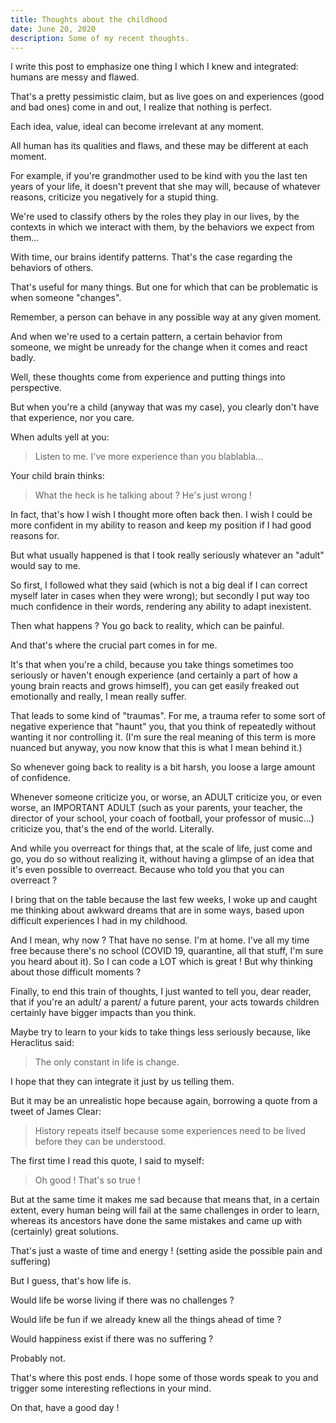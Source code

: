 ```yaml
---
title: Thoughts about the childhood
date: June 20, 2020
description: Some of my recent thoughts.
---
```


I write this post to emphasize one thing I which I knew and integrated: humans are messy and flawed.

That's a pretty pessimistic claim, but as live goes on and experiences (good and bad ones) come in and out, I realize that nothing is perfect.

Each idea, value, ideal can become irrelevant at any moment.

All human has its qualities and flaws, and these may be different at each moment.

For example, if you're grandmother used to be kind with you the last ten years of your life, it doesn't prevent that she may will, because of whatever reasons, criticize you negatively for a stupid thing.

We're used to classify others by the roles they play in our lives, by the contexts in which we interact with them, by the behaviors we expect from them...

With time, our brains identify patterns. That's the case regarding the behaviors of others.

That's useful for many things. But one for which that can be problematic is when someone "changes".

Remember, a person can behave in any possible way at any given moment.

And when we're used to a certain pattern, a certain behavior from someone, we might be unready for the change when it comes and react badly.

Well, these thoughts come from experience and putting things into perspective.

But when you're a child (anyway that was my case), you clearly don't have that experience, nor you care.

When adults yell at you:

> Listen to me. I've more experience than you blablabla...

Your child brain thinks:

> What the heck is he talking about ? He's just wrong !

In fact, that's how I wish I thought more often back then. I wish I could be more confident in my ability to reason and keep my position if I had good reasons for.

But what usually happened is that I took really seriously whatever an "adult" would say to me.

So first, I followed what they said (which is not a big deal if I can correct myself later in cases when they were wrong); but secondly I put way too much confidence in their words, rendering any ability to adapt inexistent.

Then what happens ? You go back to reality, which can be painful.

And that's where the crucial part comes in for me.

It's that when you're a child, because you take things sometimes too seriously or haven't enough experience (and certainly a part of how a young brain reacts and grows himself), you can get easily freaked out emotionally and really, I mean really suffer.

That leads to some kind of "traumas". For me, a trauma refer to some sort of negative experience that "haunt" you, that you think of repeatedly without wanting it nor controlling it. (I'm sure the real meaning of this term is more nuanced but anyway, you now know that this is what I mean behind it.)

So whenever going back to reality is a bit harsh, you loose a large amount of confidence.

Whenever someone criticize you, or worse, an ADULT criticize you, or even worse, an IMPORTANT ADULT (such as your parents, your teacher, the director of your school, your coach of football, your professor of music...) criticize you, that's the end of the world. Literally.

And while you overreact for things that, at the scale of life, just come and go, you do so without realizing it, without having a glimpse of an idea that it's even possible to overreact. Because who told you that you can overreact ?

I bring that on the table because the last few weeks, I woke up and caught me thinking about awkward dreams that are in some ways, based upon difficult experiences I had in my childhood.

And I mean, why now ? That have no sense. I'm at home. I've all my time free because there's no school (COVID 19, quarantine, all that stuff, I'm sure you heard about it). So I can code a LOT which is great ! But why thinking about those difficult moments ?

Finally, to end this train of thoughts, I just wanted to tell you, dear reader, that if you're an adult/ a parent/ a future parent, your acts towards children certainly have bigger impacts than you think.

Maybe try to learn to your kids to take things less seriously because, like Heraclitus said:

> The only constant in life is change.

I hope that they can integrate it just by us telling them.

But it may be an unrealistic hope because again, borrowing a quote from a tweet of James Clear:

> History repeats itself because some experiences need to be lived before they can be understood.

The first time I read this quote, I said to myself:

> Oh good ! That's so true !

But at the same time it makes me sad because that means that, in a certain extent, every human being will fail at the same challenges in order to learn, whereas its ancestors have done the same mistakes and came up with (certainly) great solutions.

That's just a waste of time and energy ! (setting aside the possible pain and suffering)

But I guess, that's how life is.

Would life be worse living if there was no challenges ?

Would life be fun if we already knew all the things ahead of time ?

Would happiness exist if there was no suffering ?

Probably not.

That's where this post ends. I hope some of those words speak to you and trigger some interesting reflections in your mind.

On that, have a good day !
